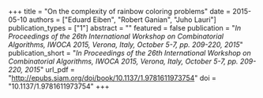 +++
title = "On the complexity of rainbow coloring problems"
date = 2015-05-10
authors = ["Eduard Eiben", "Robert Ganian", "Juho Lauri"]
publication_types = ["1"]
abstract = ""
featured = false
publication = "*In Proceedings of the 26th International Workshop on Combinatorial Algorithms, IWOCA 2015, Verona, Italy, October 5-7, pp. 209-220, 2015*"
publication_short = "*In Proceedings of the 26th International Workshop on Combinatorial Algorithms, IWOCA 2015, Verona, Italy, October 5-7, pp. 209-220, 2015*"
url_pdf = "http://epubs.siam.org/doi/book/10.1137/1.9781611973754"
doi = "10.1137/1.9781611973754"
+++

